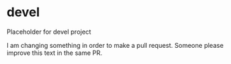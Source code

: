 devel
=====

Placeholder for devel project

I am changing something in order to make a pull request. Someone please improve this text in the same PR.
